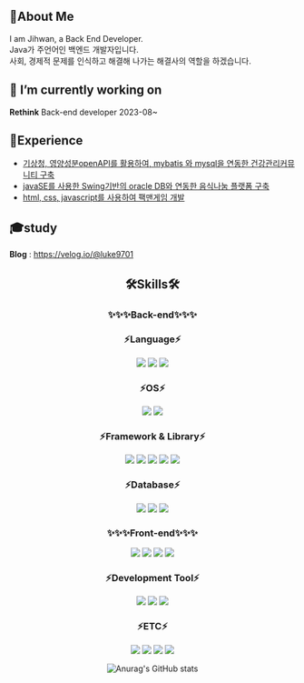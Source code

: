 ## 🚀About Me
I am Jihwan, a Back End Developer. <br>
Java가 주언어인 백엔드 개발자입니다. <br>
사회, 경제적 문제를 인식하고 해결해 나가는 해결사의 역할을 하겠습니다.

## 🔭 I’m currently working on
<b>Rethink</b> Back-end developer 2023-08~

## 🤖Experience
- [기상청, 영양성분openAPI를 활용하여, mybatis 와 mysql을 연동한 건강관리커뮤니티 구축](https://github.com/lukejihwan/Bodybuddy_project)
- [javaSE를 사용한 Swing기반의 oracle DB와 연동한 음식나눔 플랫폼 구축](https://github.com/lukejihwan/foodSharing_platform-project)
- [html, css, javascript를 사용하여 팩맨게임 개발](https://github.com/lukejihwan/pac-man-project)

## 🎓study
<b>Blog</b> : https://velog.io/@luke9701

<div align=center>
  
## 🛠️Skills🛠️

### ✨✨✨Back-end✨✨✨

### ⚡Language⚡
<img src="https://img.shields.io/badge/java-F37C20?style=for-the-badge&logo=coffeescript&logoColor=white"> <img src="https://img.shields.io/badge/javascript-F7DF1E?style=for-the-badge&logo=javascript&logoColor=white"> <img src="https://img.shields.io/badge/php-777BB4?style=for-the-badge&logo=php&logoColor=white">

### ⚡OS⚡
<img src="https://img.shields.io/badge/windows-0078d6?style=for-the-badge&logo=windows&logoColor=white"> <img src="https://img.shields.io/badge/linux-F7DF1E?style=for-the-badge&logo=linux&logoColor=white">

### ⚡Framework & Library⚡
<img src="https://img.shields.io/badge/spring-6DB33F?style=for-the-badge&logo=spring&logoColor=white"> <img src="https://img.shields.io/badge/mybatis-ff9900?style=for-the-badge&logo=amazonecs&logoColor=white"> <img src="https://img.shields.io/badge/hibernate-59666c?style=for-the-badge&logo=hibernate&logoColor=white">
<img src="https://img.shields.io/badge/springboot-6DB33F?style=for-the-badge&logo=spring&logoColor=white"> <img src="https://img.shields.io/badge/Laravel-FF2D20?style=for-the-badge&logo=laravel&logoColor=white">

### ⚡Database⚡
<img src="https://img.shields.io/badge/mysql-4479A1?style=for-the-badge&logo=mysql&logoColor=white"> <img src="https://img.shields.io/badge/oracle-f80000?style=for-the-badge&logo=Oracle&logoColor=white"> <img src="https://img.shields.io/badge/PostgreSQL-4169E1?style=for-the-badge&logo=PostgreSQL&logoColor=white">

### ✨✨✨Front-end✨✨✨
<img src="https://img.shields.io/badge/html5-E34F26?style=for-the-badge&logo=html5&logoColor=white"> <img src="https://img.shields.io/badge/css3-1572b6?style=for-the-badge&logo=css3&logoColor=white"> <img src="https://img.shields.io/badge/vue.js-4FC08D?style=for-the-badge&logo=vuedotjs&logoColor=white"> <img src="https://img.shields.io/badge/jquery-0769AD?style=for-the-badge&logo=jquery&logoColor=white">

### ⚡Development Tool⚡
<img src="https://img.shields.io/badge/intellij-000000?style=for-the-badge&logo=intellijidea&logoColor=white"> <img src="https://img.shields.io/badge/eclipse-2c2255?style=for-the-badge&logo=eclipseide&logoColor=white"> <img src="https://img.shields.io/badge/visualstudiocode-007acc?style=for-the-badge&logo=visualstudiocode&logoColor=white">

### ⚡ETC⚡
<img src="https://img.shields.io/badge/AWS-232F3E?style=for-the-badge&logo=amazonaws&logoColor=white"> <img src="https://img.shields.io/badge/git-F05032?style=for-the-badge&logo=git&logoColor=white"> <img src="https://img.shields.io/badge/github-181717?style=for-the-badge&logo=github&logoColor=white"> <img src="https://img.shields.io/badge/gitactions-181717?style=for-the-badge&logo=github&logoColor=white">
</div>

<div align=center>
  
![Anurag's GitHub stats](https://github-readme-stats.vercel.app/api?username=lukejihwan&show_icons=true&theme=radical)

</div>
<!--
shields.io/badge site : https://simpleicons.org/

**lukejihwan/lukejihwan** is a ✨ _special_ ✨ repository because its `README.md` (this file) appears on your GitHub profile.

Here are some ideas to get you started:

- 🔭 I’m currently working on ...
- 🌱 I’m currently learning ...
- 👯 I’m looking to collaborate on ...
- 🤔 I’m looking for help with ...
- 💬 Ask me about ...
- 📫 How to reach me: ...
- 😄 Pronouns: ...
- ⚡ Fun fact: ...
-->

